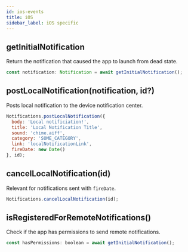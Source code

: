 ```yaml
---
id: ios-events
title: iOS
sidebar_label: iOS specific
---
```


## getInitialNotification
Return the notification that caused the app to launch from dead state.

```js
const notification: Notification = await getInitialNotification();
```

## postLocalNotification(notification, id?)
Posts local notification to the device notification center.

```js
Notifications.postLocalNotification({
  body: 'Local notificiation!',
  title: 'Local Notification Title',
  sound: 'chime.aiff',
  category: 'SOME_CATEGORY',
  link: 'localNotificationLink',
  fireDate: new Date()
}, id);
```

## cancelLocalNotification(id)
Relevant for notifications sent with `fireDate`.

```js
Notifications.cancelLocalNotification(id);
```

## isRegisteredForRemoteNotifications()
Check if the app has permissions to send remote notifications.

```js
const hasPermissions: boolean = await getInitialNotification();
```
